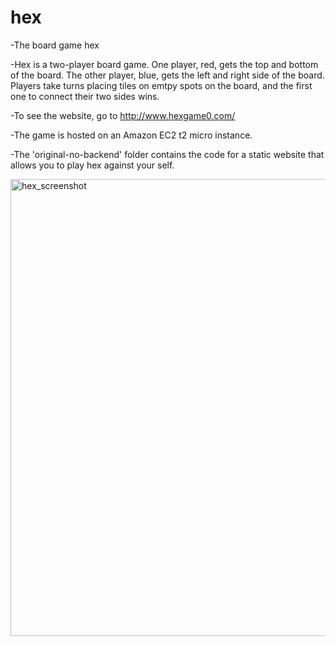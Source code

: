 # hex
-The board game hex

-Hex is a two-player board game. One player, red, gets the top and bottom of the board. The other player, blue, gets the left and right side of the board. 
Players take turns placing tiles on emtpy spots on the board, and the first one to connect their two sides wins. 

-To see the website, go to http://www.hexgame0.com/

-The game is hosted on an Amazon EC2 t2 micro instance.

-The 'original-no-backend' folder contains the code for a static website that allows you to play hex against your self. 

<img width="731" alt="hex_screenshot" src="https://github.com/cb123450/hex/assets/91232059/7ad72858-5357-4a68-9ff2-888bd2bc48fb">
